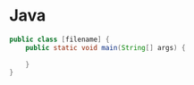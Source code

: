 # Java
```JAVA
public class [filename] {
    public static void main(String[] args) {
        
    }
}

```
